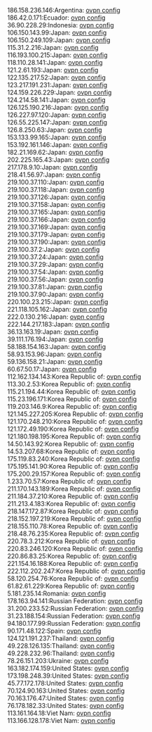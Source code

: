 186.158.236.146:Argentina: [ovpn config](vpn/186_158_236_146.ovpn)  
186.42.0.171:Ecuador: [ovpn config](vpn/186_42_0_171.ovpn)  
36.90.228.29:Indonesia: [ovpn config](vpn/36_90_228_29.ovpn)  
106.150.143.99:Japan: [ovpn config](vpn/106_150_143_99.ovpn)  
106.150.249.109:Japan: [ovpn config](vpn/106_150_249_109.ovpn)  
115.31.2.216:Japan: [ovpn config](vpn/115_31_2_216.ovpn)  
116.193.100.215:Japan: [ovpn config](vpn/116_193_100_215.ovpn)  
118.110.28.141:Japan: [ovpn config](vpn/118_110_28_141.ovpn)  
121.2.61.193:Japan: [ovpn config](vpn/121_2_61_193.ovpn)  
122.135.217.52:Japan: [ovpn config](vpn/122_135_217_52.ovpn)  
123.217.191.231:Japan: [ovpn config](vpn/123_217_191_231.ovpn)  
124.159.226.229:Japan: [ovpn config](vpn/124_159_226_229.ovpn)  
124.214.58.141:Japan: [ovpn config](vpn/124_214_58_141.ovpn)  
126.125.190.216:Japan: [ovpn config](vpn/126_125_190_216.ovpn)  
126.227.97.120:Japan: [ovpn config](vpn/126_227_97_120.ovpn)  
126.55.225.147:Japan: [ovpn config](vpn/126_55_225_147.ovpn)  
126.8.250.63:Japan: [ovpn config](vpn/126_8_250_63.ovpn)  
153.133.99.165:Japan: [ovpn config](vpn/153_133_99_165.ovpn)  
153.192.161.146:Japan: [ovpn config](vpn/153_192_161_146.ovpn)  
182.21.169.62:Japan: [ovpn config](vpn/182_21_169_62.ovpn)  
202.225.165.43:Japan: [ovpn config](vpn/202_225_165_43.ovpn)  
217.178.9.10:Japan: [ovpn config](vpn/217_178_9_10.ovpn)  
218.41.56.97:Japan: [ovpn config](vpn/218_41_56_97.ovpn)  
219.100.37.110:Japan: [ovpn config](vpn/219_100_37_110.ovpn)  
219.100.37.118:Japan: [ovpn config](vpn/219_100_37_118.ovpn)  
219.100.37.126:Japan: [ovpn config](vpn/219_100_37_126.ovpn)  
219.100.37.158:Japan: [ovpn config](vpn/219_100_37_158.ovpn)  
219.100.37.165:Japan: [ovpn config](vpn/219_100_37_165.ovpn)  
219.100.37.166:Japan: [ovpn config](vpn/219_100_37_166.ovpn)  
219.100.37.169:Japan: [ovpn config](vpn/219_100_37_169.ovpn)  
219.100.37.179:Japan: [ovpn config](vpn/219_100_37_179.ovpn)  
219.100.37.190:Japan: [ovpn config](vpn/219_100_37_190.ovpn)  
219.100.37.2:Japan: [ovpn config](vpn/219_100_37_2.ovpn)  
219.100.37.24:Japan: [ovpn config](vpn/219_100_37_24.ovpn)  
219.100.37.29:Japan: [ovpn config](vpn/219_100_37_29.ovpn)  
219.100.37.54:Japan: [ovpn config](vpn/219_100_37_54.ovpn)  
219.100.37.56:Japan: [ovpn config](vpn/219_100_37_56.ovpn)  
219.100.37.81:Japan: [ovpn config](vpn/219_100_37_81.ovpn)  
219.100.37.90:Japan: [ovpn config](vpn/219_100_37_90.ovpn)  
220.100.23.215:Japan: [ovpn config](vpn/220_100_23_215.ovpn)  
221.118.105.162:Japan: [ovpn config](vpn/221_118_105_162.ovpn)  
222.0.130.216:Japan: [ovpn config](vpn/222_0_130_216.ovpn)  
222.144.217.183:Japan: [ovpn config](vpn/222_144_217_183.ovpn)  
36.13.163.19:Japan: [ovpn config](vpn/36_13_163_19.ovpn)  
39.111.176.194:Japan: [ovpn config](vpn/39_111_176_194.ovpn)  
58.188.154.163:Japan: [ovpn config](vpn/58_188_154_163.ovpn)  
58.93.153.96:Japan: [ovpn config](vpn/58_93_153_96.ovpn)  
59.136.158.21:Japan: [ovpn config](vpn/59_136_158_21.ovpn)  
60.67.50.17:Japan: [ovpn config](vpn/60_67_50_17.ovpn)  
112.162.134.143:Korea Republic of: [ovpn config](vpn/112_162_134_143.ovpn)  
113.30.2.53:Korea Republic of: [ovpn config](vpn/113_30_2_53.ovpn)  
115.21.194.44:Korea Republic of: [ovpn config](vpn/115_21_194_44.ovpn)  
115.23.196.171:Korea Republic of: [ovpn config](vpn/115_23_196_171.ovpn)  
119.203.146.9:Korea Republic of: [ovpn config](vpn/119_203_146_9.ovpn)  
121.145.227.205:Korea Republic of: [ovpn config](vpn/121_145_227_205.ovpn)  
121.170.248.210:Korea Republic of: [ovpn config](vpn/121_170_248_210.ovpn)  
121.172.49.190:Korea Republic of: [ovpn config](vpn/121_172_49_190.ovpn)  
121.180.198.195:Korea Republic of: [ovpn config](vpn/121_180_198_195.ovpn)  
14.50.143.92:Korea Republic of: [ovpn config](vpn/14_50_143_92.ovpn)  
14.53.207.68:Korea Republic of: [ovpn config](vpn/14_53_207_68.ovpn)  
175.119.83.240:Korea Republic of: [ovpn config](vpn/175_119_83_240.ovpn)  
175.195.141.90:Korea Republic of: [ovpn config](vpn/175_195_141_90.ovpn)  
175.200.29.157:Korea Republic of: [ovpn config](vpn/175_200_29_157.ovpn)  
1.233.70.57:Korea Republic of: [ovpn config](vpn/1_233_70_57.ovpn)  
211.170.143.189:Korea Republic of: [ovpn config](vpn/211_170_143_189.ovpn)  
211.184.37.210:Korea Republic of: [ovpn config](vpn/211_184_37_210.ovpn)  
211.213.4.183:Korea Republic of: [ovpn config](vpn/211_213_4_183.ovpn)  
218.147.172.87:Korea Republic of: [ovpn config](vpn/218_147_172_87.ovpn)  
218.152.197.219:Korea Republic of: [ovpn config](vpn/218_152_197_219.ovpn)  
218.155.110.78:Korea Republic of: [ovpn config](vpn/218_155_110_78.ovpn)  
218.48.76.235:Korea Republic of: [ovpn config](vpn/218_48_76_235.ovpn)  
220.78.3.212:Korea Republic of: [ovpn config](vpn/220_78_3_212.ovpn)  
220.83.246.120:Korea Republic of: [ovpn config](vpn/220_83_246_120.ovpn)  
220.86.83.25:Korea Republic of: [ovpn config](vpn/220_86_83_25.ovpn)  
221.154.16.188:Korea Republic of: [ovpn config](vpn/221_154_16_188.ovpn)  
222.112.202.247:Korea Republic of: [ovpn config](vpn/222_112_202_247.ovpn)  
58.120.254.76:Korea Republic of: [ovpn config](vpn/58_120_254_76.ovpn)  
61.82.61.229:Korea Republic of: [ovpn config](vpn/61_82_61_229.ovpn)  
5.181.235.14:Romania: [ovpn config](vpn/5_181_235_14.ovpn)  
178.163.94.141:Russian Federation: [ovpn config](vpn/178_163_94_141.ovpn)  
31.200.233.52:Russian Federation: [ovpn config](vpn/31_200_233_52.ovpn)  
31.23.188.154:Russian Federation: [ovpn config](vpn/31_23_188_154.ovpn)  
94.180.177.99:Russian Federation: [ovpn config](vpn/94_180_177_99.ovpn)  
90.171.48.122:Spain: [ovpn config](vpn/90_171_48_122.ovpn)  
124.121.191.237:Thailand: [ovpn config](vpn/124_121_191_237.ovpn)  
49.228.126.135:Thailand: [ovpn config](vpn/49_228_126_135.ovpn)  
49.228.232.96:Thailand: [ovpn config](vpn/49_228_232_96.ovpn)  
78.26.151.203:Ukraine: [ovpn config](vpn/78_26_151_203.ovpn)  
163.182.174.159:United States: [ovpn config](vpn/163_182_174_159.ovpn)  
173.198.248.39:United States: [ovpn config](vpn/173_198_248_39.ovpn)  
45.77.172.178:United States: [ovpn config](vpn/45_77_172_178.ovpn)  
70.124.90.163:United States: [ovpn config](vpn/70_124_90_163.ovpn)  
70.163.176.47:United States: [ovpn config](vpn/70_163_176_47.ovpn)  
76.178.182.33:United States: [ovpn config](vpn/76_178_182_33.ovpn)  
113.161.164.18:Viet Nam: [ovpn config](vpn/113_161_164_18.ovpn)  
113.166.128.178:Viet Nam: [ovpn config](vpn/113_166_128_178.ovpn)  
